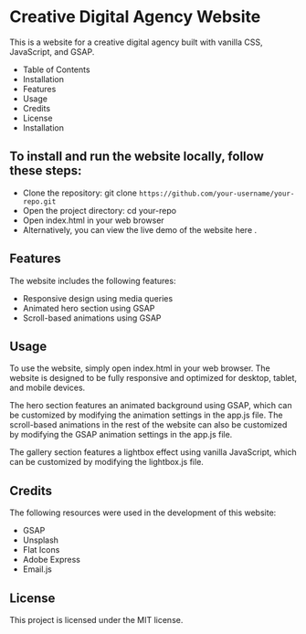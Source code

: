 # Creative Digital Agency Website
This is a website for a creative digital agency built with vanilla CSS, JavaScript, and GSAP.

- Table of Contents
- Installation
- Features
- Usage
- Credits
- License
- Installation

## To install and run the website locally, follow these steps:

- Clone the repository: git clone `https://github.com/your-username/your-repo.git`
- Open the project directory: cd your-repo
- Open index.html in your web browser
- Alternatively, you can view the live demo of the website here .

## Features

The website includes the following features:

- Responsive design using media queries
- Animated hero section using GSAP
- Scroll-based animations using GSAP



## Usage

To use the website, simply open index.html in your web browser. The website is designed to be fully responsive and optimized for desktop, tablet, and mobile devices.

The hero section features an animated background using GSAP, which can be customized by modifying the animation settings in the app.js file. The scroll-based animations in the rest of the website can also be customized by modifying the GSAP animation settings in the app.js file.

The gallery section features a lightbox effect using vanilla JavaScript, which can be customized by modifying the lightbox.js file.

## Credits

The following resources were used in the development of this website:

- GSAP
- Unsplash
- Flat Icons
- Adobe Express
- Email.js

## License

This project is licensed under the MIT license.